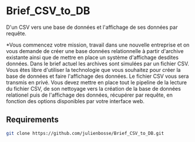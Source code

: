 # Brief_CSV_to_DB
D'un CSV vers une base de données et l'affichage de ses données par requête.

*Vous commencez votre mission, travail dans une nouvelle entreprise et on vous demande de créer une base données relationnelle à partir d'archive existante ainsi que de mettre en place un système d'affichage desdites données. Dans le brief actuel les archives sont simulées par un fichier CSV. Vous êtes libre d'utiliser la technologie que vous souhaitez pour créer la base de données et faire l'affichage des données. Le fichier CSV vous sera transmis en privé. Vous devez mettre en place tout le pipeline de la lecture du fichier CSV, de son nettoyage vers la création de la base de données relationel puis de l'affichage des données, récupérer par requête, en fonction des options disponibles par votre interface web.

## Requirements

```bash
git clone https://github.com/julienbosse/Brief_CSV_to_DB.git

```